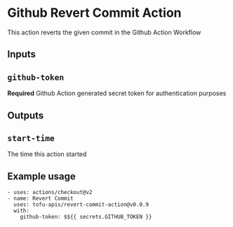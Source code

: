# Github Revert Commit Action

This action reverts the given commit in the Github Action Workflow

## Inputs

## `github-token`

**Required** Github Action generated secret token for authentication purposes

## Outputs

## `start-time`

The time this action started

## Example usage
```
- uses: actions/checkout@v2
- name: Revert Commit
  uses: tofu-apis/revert-commit-action@v0.0.9
  with:
    github-token: $${{ secrets.GITHUB_TOKEN }}
```

